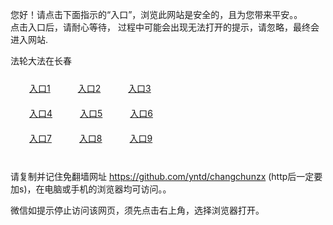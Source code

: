 您好！请点击下面指示的“入口”，浏览此网站是安全的，且为您带来平安。。 <br/>
点击入口后，请耐心等待， 过程中可能会出现无法打开的提示，请忽略，最终会进入网站. </br>

法轮大法在长春<br/>
<div style="padding:10px"><a style="margin:20px" target="_blank" href="https://d2bp1ei33sscs.cloudfront.net/2Qpsp?taicw" id="ccLink1" rel="nofollow">入口1</a> <a target="_blank" style="margin:20px" href="https://d3sp2jqas3ql9x.cloudfront.net/2Qpsp?hxohb" id="ccLink2" rel="nofollow">入口2</a> <a style="margin:20px" target="_blank" href="https://d3l8jjxs4dn48m.cloudfront.net/2Qpsp?ifyniiq" id="ccLink3" rel="nofollow">入口3</a></div>

<div style="padding:10px" ><a style="margin:20px" target="_blank" href="https://d2bp1ei33sscs.cloudfront.net/2Qpsp?taicw" id="ccLink4" rel="nofollow">入口4</a> <a style="margin:20px" href="https://d3sp2jqas3ql9x.cloudfront.net/2Qpsp?hxohb" target="_blank" id="ccLink5" rel="nofollow">入口5</a> <a style="margin:20px" href="https://d3l8jjxs4dn48m.cloudfront.net/2Qpsp?ifyniiq" target="_blank" id="ccLink6" rel="nofollow">入口6</a></div>

<div style="padding:10px"><a style="margin:20px" target="_blank" href="https://d2bp1ei33sscs.cloudfront.net/2Qpsp?taicw" id="ccLink7" rel="nofollow">入口7</a> <a style="margin:20px" href="https://d3sp2jqas3ql9x.cloudfront.net/2Qpsp?hxohb" target="_blank" id="ccLink8" rel="nofollow">入口8</a> <a style="margin:20px" target="_blank" href="https://d3l8jjxs4dn48m.cloudfront.net/2Qpsp?ifyniiq" id="ccLink9" rel="nofollow">入口9</a></div>

<br/>



请复制并记住免翻墙网址 https://github.com/yntd/changchunzx (http后一定要加s)，在电脑或手机的浏览器均可访问。。<br/>

微信如提示停止访问该网页，须先点击右上角，选择浏览器打开。
